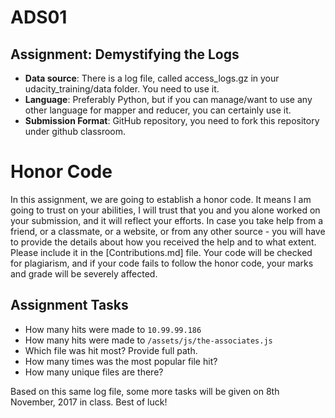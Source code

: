 # ADS01

## Assignment: Demystifying the Logs

- **Data source**: There is a log file, called access\_logs.gz in your udacity_training/data folder. You need to use it.
- **Language**: Preferably Python, but if you can manage/want to use any other language for mapper and reducer, you can certainly use it.
- **Submission Format**: GitHub repository, you need to fork this repository under github classroom.

# Honor Code
In this assignment, we are going to establish a honor code. It means I am going to trust on your abilities, I will trust that you and you alone worked on your submission, and it will reflect your efforts. In case you take help from a friend, or a classmate, or a website, or from any other source - you will have to provide the details about how you received the help and to what extent. Please include it in the [Contributions.md] file. Your code will be checked for plagiarism, and if your code fails to follow the honor code, your marks and grade will be severely affected.

## Assignment Tasks
- How many hits were made to `10.99.99.186`
- How many hits were made to `/assets/js/the-associates.js`
- Which file was hit most? Provide full path.
- How many times was the most popular file hit?
- How many unique files are there?

Based on this same log file, some more tasks will be given on 8th November, 2017 in class.
Best of luck!